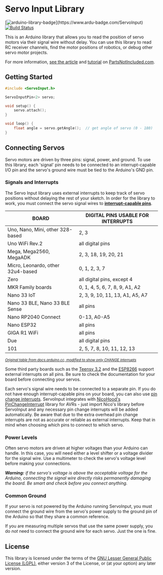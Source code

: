 # Servo Input Library
[![arduino-library-badge](https://www.ardu-badge.com/badge/ServoInput.svg?)](https://www.ardu-badge.com/ServoInput) [![Build Status](https://github.com/dmadison/ServoInput/actions/workflows/ci.yml/badge.svg?branch=master)](https://github.com/dmadison/ServoInput/actions?query=workflow%3Abuild)

This is an Arduino library that allows you to read the position of servo motors via their signal wire without delay. You can use this library to read RC receiver channels, find the motor positions of robotics, or debug other servo motor projects.

For more information, [see the article](https://www.partsnotincluded.com/servo-input-library-for-arduino/) and [tutorial](https://www.partsnotincluded.com/how-to-use-an-rc-controller-with-an-arduino/) on [PartsNotIncluded.com](https://www.partsnotincluded.com/).

## Getting Started

```cpp
#include <ServoInput.h>

ServoInputPin<2> servo;

void setup() {
	servo.attach();
}

void loop() {
	float angle = servo.getAngle();  // get angle of servo (0 - 180)
}
```

## Connecting Servos

Servo motors are driven by three pins: signal, power, and ground. To use this library, each 'signal' pin needs to be connected to an interrupt-capable I/O pin and the servo's ground wire must be tied to the Arduino's GND pin.

### Signals and Interrupts

The Servo Input library uses external interrupts to keep track of servo positions without delaying the rest of your sketch. In order for the library to work, you must connect the servo signal wires to [**interrupt-capable pins**](https://docs.arduino.cc/language-reference/en/functions/external-interrupts/attachInterrupt/).

| BOARD                             | DIGITAL PINS USABLE FOR INTERRUPTS |
|-----------------------------------|------------------------------------|
| Uno, Nano, Mini, other 328-based  | 2, 3                               |
| Uno WiFi Rev.2                    | all digital pins                   |
| Mega, Mega2560, MegaADK           | 2, 3, 18, 19, 20, 21               |
| Micro, Leonardo, other 32u4-based | 0, 1, 2, 3, 7                      |
| Zero                              | all digital pins, except 4         |
| MKR Family boards                 | 0, 1, 4, 5, 6, 7, 8, 9, A1, A2     |
| Nano 33 IoT                       | 2, 3, 9, 10, 11, 13, A1, A5, A7    |
| Nano 33 BLE, Nano 33 BLE Sense    | all pins                           |
| Nano RP2040 Connect               | 0-13, A0-A5                        |
| Nano ESP32                        | all pins                           |
| GIGA R1 WiFi                      | all pins                           |
| Due                               | all digital pins                   |
| 101                               | 2, 5, 7, 8, 10, 11, 12, 13         |

*<sup>[Original table from docs.arduino.cc, modified to show only CHANGE interrupts](https://docs.arduino.cc/language-reference/en/functions/external-interrupts/attachInterrupt/)</sup>*

Some third party boards such as the [Teensy 3.2](https://www.pjrc.com/store/teensy32.html) and the [ESP8266](https://en.wikipedia.org/wiki/ESP8266) support external interrupts on all pins. Be sure to check the documentation for your board before connecting your servos.

Each servo's signal wire needs to be connected to a separate pin. If you do not have enough interrupt-capable pins on your board, you can also use [pin change interrupts](https://playground.arduino.cc/Main/PinChangeInterrupt/). ServoInput integrates with [NicoHood's](https://github.com/NicoHood) [PinChangeInterrupt](https://github.com/NicoHood/PinChangeInterrupt) library for AVRs - just import Nico's library before ServoInput and any necessary pin change interrupts will be added automatically. Be aware that due to the extra overhead pin change interrupts are not as accurate or reliable as external interrupts. Keep that in mind when choosing which pins to connect to which servo.

### Power Levels

Often servo motors are driven at higher voltages than your Arduino can handle. In this case, you will need either a level shifter or a voltage divider for the signal wire. Use a multimeter to check the servo's voltage level before making your connections.

***Warning:** if the servo's voltage is above the acceptable voltage for the Arduino, connecting the signal wire directly risks permanently damaging the board. Be smart and check before you connect anything.*

### Common Ground

If your servo is not powered by the Arduino running ServoInput, you must connect the ground wire from the servo's power supply to the ground pin of the Arduino so that they share a common reference.

If you are measuring multiple servos that use the same power supply, you do *not* need to connect the ground wire for each servo. Just the one is fine.

## License
This library is licensed under the terms of the [GNU Lesser General Public License (LGPL)](https://www.gnu.org/licenses/lgpl.html), either version 3 of the License, or (at your option) any later version.
